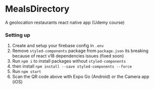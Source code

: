 # MealsDirectory

A geolocation restaurants react native app (Udemy course)

### Setting up

1. Create and setup your firebase config in `.env`
2. Remove `styled-components` package from `package.json` its breaking because of react v18 dependencies issues (fixed soon)
3. Run `npm i` to install packages without `styled-components`
4. then install `npm install --save styled-components --force`
5. Run `npm start`
6. Scan the QR code above with Expo Go (Android) or the Camera app (iOS)
